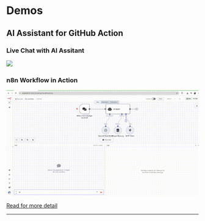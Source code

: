 # Demos

## AI Assistant for GitHub Action
### Live Chat with AI Assitant
<img src="./media/ai-agent-pipeline-logs.gif" />

### n8n Workflow in Action
<img src="./media/ai-agent-in-action.gif" />

[Read for more detail](../mcpserver-n8n/README.md#-what-is-ai-assistant-for-github-action)

---